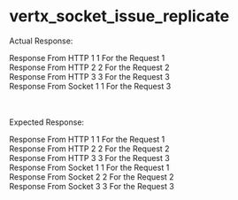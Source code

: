 # vertx_socket_issue_replicate


Actual Response: <br />

Response From HTTP 1 1 For the Request 1<br />
Response From HTTP 2 2 For the Request 2<br />
Response From HTTP 3 3 For the Request 3<br />
Response From Socket 1 1 For the Request 3<br />

<br />
<br />
Expected Response:<br />

Response From HTTP 1 1 For the Request 1<br />
Response From HTTP 2 2 For the Request 2<br />
Response From HTTP 3 3 For the Request 3<br />
Response From Socket 1 1 For the Request 1<br />
Response From Socket 2 2 For the Request 2<br />
Response From Socket 3 3 For the Request 3<br />

